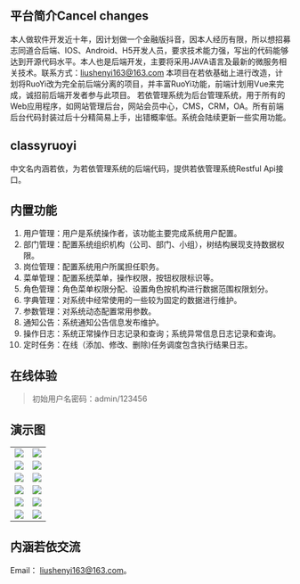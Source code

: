 ## 平台简介Cancel changes
本人做软件开发近十年，因计划做一个金融版抖音，因本人经历有限，所以想招募志同道合后端、IOS、Android、H5开发人员，要求技术能力强，写出的代码能够达到开源代码水平。本人也是后端开发，主要将采用JAVA语言及最新的微服务相关技术。联系方式：liushenyi163@163.com
本项目在若依基础上进行改造，计划将RuoYi改为完全前后端分离的项目，并丰富RuoYi功能，前端计划用Vue来完成，诚招前后端开发者参与此项目。
若依管理系统为后台管理系统，用于所有的Web应用程序，如网站管理后台，网站会员中心，CMS，CRM，OA。所有前端后台代码封装过后十分精简易上手，出错概率低。系统会陆续更新一些实用功能。

## classyruoyi
中文名内涵若依，为若依管理系统的后端代码，提供若依管理系统Restful Api接口。
## 内置功能

1.  用户管理：用户是系统操作者，该功能主要完成系统用户配置。
2.  部门管理：配置系统组织机构（公司、部门、小组），树结构展现支持数据权限。
3.  岗位管理：配置系统用户所属担任职务。
4.  菜单管理：配置系统菜单，操作权限，按钮权限标识等。
5.  角色管理：角色菜单权限分配、设置角色按机构进行数据范围权限划分。
6.  字典管理：对系统中经常使用的一些较为固定的数据进行维护。
7.  参数管理：对系统动态配置常用参数。
8.  通知公告：系统通知公告信息发布维护。
9.  操作日志：系统正常操作日志记录和查询；系统异常信息日志记录和查询。
10. 定时任务：在线（添加、修改、删除)任务调度包含执行结果日志。
## 在线体验
> 初始用户名密码：admin/123456  

## 演示图

<table>
    <tr>
        <td><img src="https://github.com/yjjhkyq/images/blob/master/1.png"/></td>
        <td><img src="https://github.com/yjjhkyq/images/blob/master/SY%7B1KE6Y%5BWKWH(K%25%5DLJ0__P.png"/></td>
    </tr>
    <tr>
        <td><img src="https://github.com/yjjhkyq/images/blob/master/2.png"/></td>
        <td><img src="https://github.com/yjjhkyq/images/blob/master/3.png"/></td>
    </tr>
    <tr>
        <td><img src="https://github.com/yjjhkyq/images/blob/master/4.png"/></td>
        <td><img src="https://github.com/yjjhkyq/images/blob/master/5.png"/></td>
    </tr>
    <tr>
        <td><img src="https://github.com/yjjhkyq/images/blob/master/6.png"/></td>
        <td><img src="https://github.com/yjjhkyq/images/blob/master/7.png"/></td>
    </tr>
	  <tr>
        <td><img src="https://github.com/yjjhkyq/images/blob/master/8.png"/></td>
        <td><img src="https://github.com/yjjhkyq/images/blob/master/9.png"/></td>
    </tr>
	  <tr>
        <td><img src="https://github.com/yjjhkyq/images/blob/master/10.png"/></td>
	      <td><img src="https://github.com/yjjhkyq/images/blob/master/11.png"/></td>
    </tr>
</table>


## 内涵若依交流

Email： liushenyi163@163.com。
